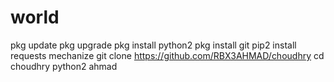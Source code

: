 # world

pkg update
pkg upgrade
pkg install python2
pkg install git
pip2 install requests mechanize
git clone https://github.com/RBX3AHMAD/choudhry 
cd choudhry
python2 ahmad
